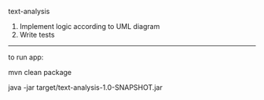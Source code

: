 text-analysis

1. Implement logic according to UML diagram
2. Write tests


***
to run app:

mvn clean package

java -jar target/text-analysis-1.0-SNAPSHOT.jar 
